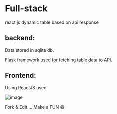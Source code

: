 # Full-stack
react js dynamic table based on api response


## backend:

Data stored in sqlite db.

Flask framework used for fetching table data to API.

## Frontend:

Using ReactJS used.


![image](https://github.com/Mohan15054/fullstack/assets/114956287/8e96b292-4c3b-4aa3-98b1-f2b8720676a9)


Fork & Edit.... Make a FUN 😄
